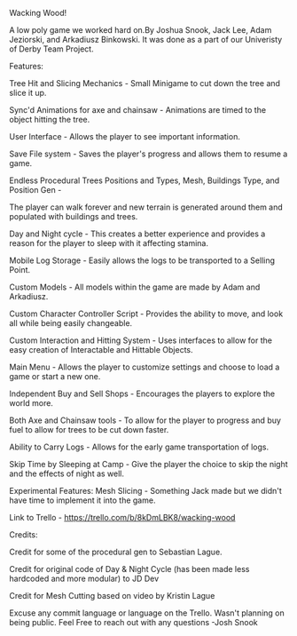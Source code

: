 Wacking Wood!

A low poly game we worked hard on.By Joshua Snook, Jack Lee, Adam Jeziorski, and Arkadiusz Binkowski.
It was done as a part of our Univeristy of Derby Team Project.

Features:


Tree Hit and Slicing Mechanics - Small Minigame to cut down the tree and slice it up.

Sync'd Animations for axe and chainsaw - Animations are timed to the object hitting the tree.

User Interface - Allows the player to see important information.

Save File system - Saves the player's progress and allows them to resume a game.

Endless Procedural Trees Positions and Types, Mesh, Buildings Type, and Position Gen -

The player can walk forever and new terrain is generated around them and populated with buildings and trees.

Day and Night cycle - This creates a better experience and provides a reason for the player to sleep with it affecting stamina.

Mobile Log Storage - Easily allows the logs to be transported to a Selling Point.

Custom Models - All models within the game are made by Adam and Arkadiusz.

Custom Character Controller Script - Provides the ability to move, and look all while being easily changeable.

Custom Interaction and Hitting System - Uses interfaces to allow for the easy creation of Interactable and Hittable Objects.

Main Menu - Allows the player to customize settings and choose to load a game or start a new one.

Independent Buy and Sell Shops - Encourages the players to explore the world more.

Both Axe and Chainsaw tools - To allow for the player to progress and buy fuel to allow for trees to be cut down faster.

Ability to Carry Logs - Allows for the early game transportation of logs.

Skip Time by Sleeping at Camp - Give the player the choice to skip the night and the effects of night as well.



Experimental Features:
Mesh Slicing - Something Jack made but we didn't have time to implement it into the game.

Link to Trello - https://trello.com/b/8kDmLBK8/wacking-wood

Credits:

Credit for some of the procedural gen to Sebastian Lague.

Credit for original code of Day & Night Cycle (has been made less hardcoded and more modular) to JD Dev

Credit for Mesh  Cutting based on video by Kristin Lague


Excuse any commit language or language on the Trello. Wasn't planning on being public.
Feel Free to reach out with any questions -Josh Snook
